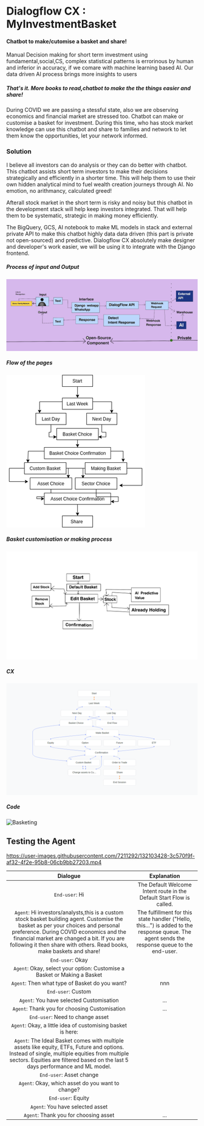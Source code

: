 # Dialogflow CX : MyInvestmentBasket
#### Chatbot to make/cutomise a basket and share!
Manual Decision making for short term investment using fundamental,social,CS, complex statistical patterns is errorinous by human and inferior in accuracy, if we comare with machine learning based AI. Our data driven AI process brings more insights to users

##### That's it. More books to read,chatbot to make the the things easier and share!
During COVID we are passing a stessful state, also we are observing economics and financial market are stressed too. 
Chatbot can make or customise a basket for investment. During this time, who has stock market knowledge can use this chatbot and share to families and network to let them know the opportunities, let your network informed.

### Solution
I believe all investors can do analysis or they can do better with chatbot. This chatbot assists short term investors to make their decisions strategically and efficiently in a shorter time. This will help them to use their own hidden analytical mind to fuel wealth creation journeys through AI. No emotion, no arithmancy, calculated greed! 

Afterall stock market in the short term is risky and noisy but this chatbot in the development stack will help keep investors integrated. That will help them to be systematic, strategic in making money efficiently. 

The BigQuery, GCS, AI notebook to make ML models in stack and external private API to make this chatbot highly data data driven (this part is private not open-sourced) and predictive. Dialogflow CX absolutely make designer and developer's work easier, we will be using it to integrate with the Django frontend. 
##### Process of input and Output
![Process of input and Output](https://github.com/parthasen/DialogflowCX/blob/main/D24907D7-D2F5-4F87-9D9C-A76E1336F3A2.jpeg)

##### Flow of the pages
![Flow of the pages](https://github.com/parthasen/DialogflowCX/blob/main/Untitled%20Diagram.drawio.png)

##### Basket customisation or making process
![Basketing](https://github.com/parthasen/DialogflowCX/blob/main/BAA38DF0-3994-4736-9807-8586F7C34C22.png)

##### CX
![Basketing](https://github.com/parthasen/DialogflowCX/blob/main/Screenshot%20from%202021-09-04%2021-29-29.png)

##### Code
![Basketing](https://github.com/parthasen/DialogflowCX/blob/main/exported_agent_InvestBasketSharing.blob)

## Testing the Agent

https://user-images.githubusercontent.com/7211292/132103428-3c570f9f-af32-4f2e-95b8-06cb9bb27203.mp4


|                           Dialogue                                        |                                    Explanation                                | 
| :-----------------------------------------------------------------------: | :----------------------------------------------------------------------------:| 
|`End-user`: Hi | The Default Welcome Intent route in the Default Start Flow is called.
|`Agent`: Hi investors/analysts,this is a custom stock basket building agent. Customise the basket as per your choices and personal preference. During COVID economics and the financial market are changed a bit. If you are following it then share with others. Read books, make baskets and share!| The fulfillment for this state handler ("Hello, this...") is added to the response queue. The agent sends the response queue to the end-user.|
|`End-user`: Okay
|`Agent`: Okay, select your option: Customise a Basket or Making a Basket
| `Agent`: Then what type of Basket do you want? | nnn|
|`End-user`: Custom 
|`Agent`: You have selected Customisation|...|
|`Agent`: Thank you for choosing Customisation |...|
|`End-user`: Need to change asset
|`Agent`: Okay, a little idea of customising basket is here:
|`Agent`: The Ideal Basket comes with multiple assets like equity, ETFs, Future and options. Instead of single, multiple equities from multiple sectors. Equities are filtered based on the last 5 days performance and ML model.
|`End-user`: Asset change
|`Agent`: Okay, which asset do you want to change?
|`End-user`: Equity
|`Agent`: You have selected asset 
|`Agent`: Thank you for choosing asset| ...| 

